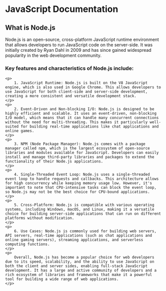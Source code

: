 
<h1>JavaScript Documentation</h1>

<h2>What is Node.js</h2>
<p>Node.js is an open-source, cross-platform JavaScript runtime environment that allows developers to run JavaScript code on the server-side. It was initially created by Ryan Dahl in 2009 and has since gained widespread popularity in the web development community.</p>

<h3>Key features and characteristics of Node.js include:</h3>

    <p>
        1. JavaScript Runtime: Node.js is built on the V8 JavaScript engine, which is also used in Google Chrome. This allows developers to use JavaScript for both client-side and server-side development, creating a more consistent and versatile development stack.
    </p>
    <p>
        2. Event-Driven and Non-blocking I/O: Node.js is designed to be highly efficient and scalable. It uses an event-driven, non-blocking I/O model, which means that it can handle many concurrent connections without the need for multi-threading. This makes it particularly well-suited for building real-time applications like chat applications and online games.
    </p>
    <p>
        3. NPM (Node Package Manager): Node.js comes with a package manager called npm, which is the largest ecosystem of open-source libraries and modules available for JavaScript. Developers can easily install and manage third-party libraries and packages to extend the functionality of their Node.js applications.
    </p>
    <p>
        4. Single-Threaded Event Loop: Node.js uses a single-threaded event loop to handle requests and callbacks. This architecture allows for high concurrency while keeping memory usage low. However, it's important to note that CPU-intensive tasks can block the event loop, so Node.js may not be the best choice for CPU-bound applications.   
    </p>
    <p>
        5. Cross-Platform: Node.js is compatible with various operating systems, including Windows, macOS, and Linux, making it a versatile choice for building server-side applications that can run on different platforms without modification.  
    </p>
    <p>
        6. Use Cases: Node.js is commonly used for building web servers, API servers, real-time applications (such as chat applications and online gaming servers), streaming applications, and serverless computing functions.
    </p>
    <p>
        Overall, Node.js has become a popular choice for web developers due to its speed, scalability, and the ability to use JavaScript on both the client and server sides, enabling full-stack JavaScript development. It has a large and active community of developers and a rich ecosystem of libraries and frameworks that make it a powerful tool for building a wide range of web applications.
    </p>
